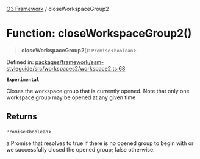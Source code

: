 [O3 Framework](../API.md) / closeWorkspaceGroup2

# Function: closeWorkspaceGroup2()

> **closeWorkspaceGroup2**(): `Promise`\<`boolean`\>

Defined in: [packages/framework/esm-styleguide/src/workspaces2/workspace2.ts:68](https://github.com/openmrs/openmrs-esm-core/blob/main/packages/framework/esm-styleguide/src/workspaces2/workspace2.ts#L68)

**`Experimental`**

Closes the workspace group that is currently opened. Note that only one workspace group
may be opened at any given time

## Returns

`Promise`\<`boolean`\>

a Promise that resolves to true if there is no opened group to begin with or we successfully closed
the opened group; false otherwise.
